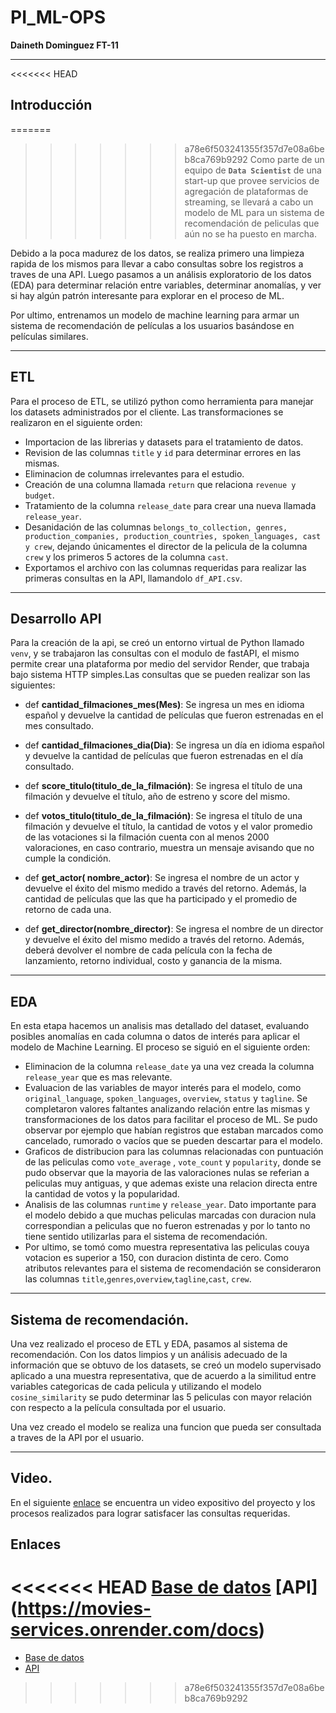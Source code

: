 # **PI_ML-OPS**

**Daineth Dominguez FT-11**

---
<<<<<<< HEAD
## Introducción

=======
>>>>>>> a78e6f503241355f357d7e08a6beb8ca769b9292
Como parte de un equipo de  **`Data Scientist`** de una start-up que provee servicios de agregación de plataformas de streaming, se llevará a cabo un modelo de ML para un sistema de recomendación de peliculas que aún no se ha puesto en marcha. 

Debido a la poca madurez de los datos, se realiza primero una limpieza rapida de los mismos para llevar a cabo consultas sobre los registros a traves de una API. Luego pasamos a un análisis exploratorio de los datos (EDA) para determinar relación entre variables, determinar anomalías, y ver si hay algún patrón interesante para explorar en el proceso de ML.

Por ultimo, entrenamos un modelo de machine learning para armar un sistema de recomendación de películas a los usuarios basándose en películas similares.

---
## ETL

Para el proceso de ETL, se utilizó python como herramienta para manejar los datasets administrados por el cliente. Las transformaciones se realizaron en el siguiente orden:
  - Importacion de las librerias y datasets para el tratamiento de datos.
  - Revision de las columnas `title` y `id` para determinar errores en las mismas.
  - Eliminacion de columnas irrelevantes para el estudio.
  - Creación de una columna llamada `return` que relaciona `revenue y budget`. 
  - Tratamiento de la columna `release_date` para crear una nueva llamada `release_year`.
  - Desanidación de las columnas `belongs_to_collection, genres, production_companies, production_countries, spoken_languages, cast y crew`, dejando únicamentes el director de la pelicula de la columna `crew` y los primeros 5 actores de la columna `cast`. 
  - Exportamos el archivo con las columnas requeridas para realizar las primeras consultas en la API, llamandolo `df_API.csv`.
    
---
## Desarrollo API

Para la creación de la api, se creó un entorno virtual de Python llamado `venv`, y se trabajaron las consultas con el modulo de fastAPI, el mismo permite crear una plataforma por medio del servidor Render, que trabaja bajo sistema HTTP simples.Las consultas que se pueden realizar son las siguientes: 
- def **cantidad_filmaciones_mes(Mes)**:
    Se ingresa un mes en idioma español y devuelve la cantidad de películas que fueron estrenadas en el mes consultado.

- def **cantidad_filmaciones_dia(Dia)**:
    Se ingresa un día en idioma español y devuelve la cantidad de películas que fueron estrenadas en el día consultado.

- def **score_titulo(titulo_de_la_filmación)**:
    Se ingresa el título de una filmación y devuelve el título, año de estreno y score del mismo.

- def **votos_titulo(titulo_de_la_filmación)**:
    Se ingresa el título de una filmación y devuelve el título, la cantidad de votos y el valor promedio de las votaciones si la filmación cuenta con al menos 2000 valoraciones, en caso contrario, muestra un mensaje avisando que no cumple la condición.

- def **get_actor( nombre_actor)**:
    Se ingresa el nombre de un actor y devuelve el éxito del mismo medido a través del retorno. Además, la cantidad de películas que las que ha participado y el promedio de retorno de cada una.

- def **get_director(nombre_director)**:
    Se ingresa el nombre de un director y devuelve el éxito del mismo medido a través del retorno. Además, deberá devolver el nombre de cada película con la fecha de lanzamiento, retorno individual, costo y ganancia de la misma.

---
## EDA

En esta etapa hacemos un analisis mas detallado del dataset, evaluando posibles anomalías en cada columna o datos de interés para aplicar el modelo de Machine Learning. El proceso se siguió en el siguiente orden:
- Eliminacion de la columna `release_date` ya una vez creada la columna `release_year` que es mas relevante.
- Evaluacion de las variables de mayor interés para el modelo, como `original_language`, `spoken_languages`, `overview`, `status` y `tagline`. Se completaron valores faltantes analizando relación entre las mismas y transformaciones de los datos para facilitar el proceso de ML. Se pudo observar por ejemplo que habían registros que estaban marcados como cancelado, rumorado o vacíos que se pueden descartar para el modelo.
- Graficos de distribucion para las columnas relacionadas con puntuación de las peliculas como `vote_average` , `vote_count` y `popularity`, donde se pudo observar que la mayoria de las valoraciones nulas se referian a peliculas muy antiguas, y que ademas existe una relacion directa entre la cantidad de votos y la popularidad. 
-  Analisis de las columnas `runtime` y `release_year`. Dato importante para el modelo debido a que muchas peliculas marcadas con duracion nula correspondian a peliculas que no fueron estrenadas y por lo tanto no tiene sentido utilizarlas para el sistema de recomendación.
- Por ultimo, se tomó como muestra representativa las peliculas couya votacion es superior a 150, con duracion distinta de cero. Como atributos relevantes para el sistema de recomendación se consideraron las columnas `title`,`genres`,`overview`,`tagline`,`cast`, `crew`.

---
## Sistema de recomendación.

Una vez realizado el proceso de ETL y EDA, pasamos al sistema de recomendación. Con los datos limpios y un análisis adecuado de la información que se obtuvo de los datasets, se creó un modelo supervisado aplicado a una muestra representativa, que de acuerdo a la similitud entre variables categoricas de cada pelicula y utilizando el modelo `cosine_similarity` se pudo determinar las 5 peliculas con mayor relación con respecto a la película consultada por el usuario.

Una vez creado el modelo se realiza una funcion que pueda ser consultada a traves de la API por el usuario.
  
---
## Video.

En el siguiente [enlace](https://youtu.be/k7bFVW58ENw)  se encuentra un video expositivo del proyecto y los procesos realizados para lograr satisfacer las consultas requeridas.

## Enlaces 
<<<<<<< HEAD
[Base de datos](https://drive.google.com/drive/folders/1TNTiiR4iUpjESXhZxgfBVi2hwYy9nLOI?usp=sharing)
[API] (https://movies-services.onrender.com/docs)
=======
- [Base de datos](https://drive.google.com/drive/folders/1TNTiiR4iUpjESXhZxgfBVi2hwYy9nLOI?usp=sharing) <br>
- [API](https://movies-services.onrender.com/docs)
>>>>>>> a78e6f503241355f357d7e08a6beb8ca769b9292

